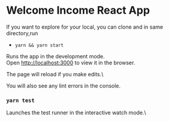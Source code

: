 # Welcome Income React App

If you want to explore for your local, you can clone and in same directory,run

- `yarn && yarn start`

Runs the app in the development mode.\
Open [http://localhost:3000](http://localhost:3000) to view it in the browser.

The page will reload if you make edits.\

You will also see any lint errors in the console.
### `yarn test`

Launches the test runner in the interactive watch mode.\
